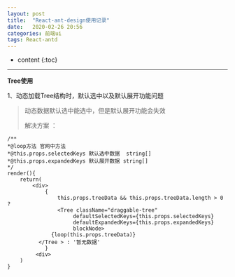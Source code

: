 ```yaml
---
layout: post
title:  "React-ant-design使用记录"
date:   2020-02-26 20:56
categories: 前端ui
tags: React-antd
---
```

* content
{:toc}
------

**Tree使用**

1、动态加载Tree结构时，默认选中以及默认展开功能问题

> 动态数据默认选中能选中，但是默认展开功能会失效
>
> 解决方案 ： 

```react
/**
*@loop方法 官网中方法
*@this.props.selectedKeys 默认选中数据  string[]  
*@this.props.expandedKeys 默认展开数据 string[]
*/
render(){
    return(
        <div>
         	{
                this.props.treeData && this.props.treeData.length > 0 ? 
                <Tree className="draggable-tree"
             		 defaultSelectedKeys={this.props.selectedKeys}
            		 defaultExpandedKeys={this.props.expandedKeys}
           			 blockNode>
              {loop(this.props.treeData)}
          </Tree > : '暂无数据'
            }   
         <div>
    )
}
```

